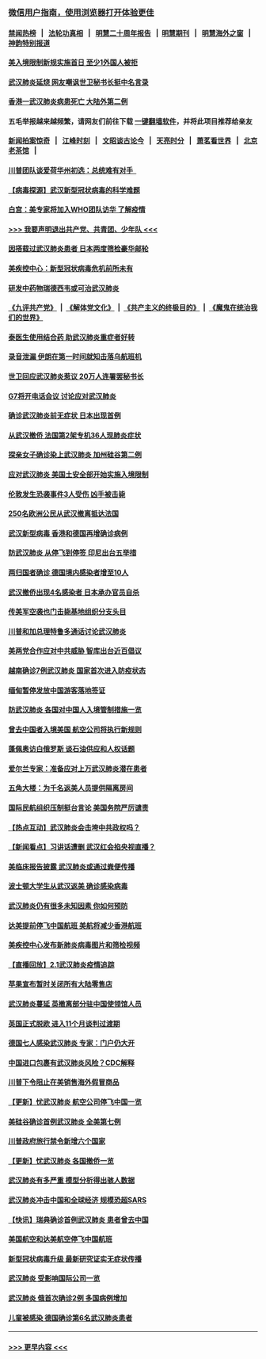 ### [微信用户指南，使用浏览器打开体验更佳](https://github.com/gfw-breaker/banned-news1/blob/master/indexes/wechat-guide.md?t=0)
#### [禁闻热榜](热点新闻.md?t=0)  &nbsp;&nbsp;|&nbsp;&nbsp; [法轮功真相](https://github.com/gfw-breaker/truth/blob/master/README.md?t=0) &nbsp;&nbsp;|&nbsp;&nbsp; [明慧二十周年报告](https://github.com/gfw-breaker/mh-reports/blob/master/README.md?t=0) &nbsp;&nbsp;|&nbsp;&nbsp;[明慧期刊](https://github.com/gfw-breaker/mh-qikan) &nbsp;&nbsp;|&nbsp;&nbsp; [明慧海外之窗](https://github.com/gfw-breaker/mh-news/blob/master/README.md?t=0) &nbsp;&nbsp;|&nbsp;&nbsp; [神韵特别报道](https://github.com/gfw-breaker/mh-news/blob/master/shenyun.md?t=0)
#### [美入境限制新规实施首日 至少1外国人被拒](../pages/nsc418/n11843058.md?t=02041455) 
#### [武汉肺炎延烧 网友嘲讽世卫秘书长挺中名言录](../pages/nsc418/n11843056.md?t=02041455) 
#### [香港一武汉肺炎病患死亡 大陆外第二例](../pages/nsc418/n11843026.md?t=02041455) 
#### 五毛举报越来越频繁，请网友们前往下载 [一键翻墙软件](https://github.com/gfw-breaker/ssr-accounts)，并将此项目推荐给亲友
#### [新闻拍案惊奇](https://github.com/gfw-breaker/banned-news1/blob/master/pages/link4.md) &nbsp;&nbsp;|&nbsp;&nbsp; [江峰时刻](https://github.com/gfw-breaker/banned-news1/blob/master/pages/link4.md) &nbsp;&nbsp;|&nbsp;&nbsp; [文昭谈古论今](https://github.com/gfw-breaker/banned-news1/blob/master/pages/link4.md) &nbsp;&nbsp;|&nbsp;&nbsp; [天亮时分](https://github.com/gfw-breaker/banned-news1/blob/master/pages/link4.md) &nbsp;&nbsp;|&nbsp;&nbsp; [萧茗看世界](https://github.com/gfw-breaker/banned-news1/blob/master/pages/link4.md) &nbsp;&nbsp;|&nbsp;&nbsp; [北京老茶馆](https://github.com/gfw-breaker/banned-news1/blob/master/pages/link4.md) &nbsp;&nbsp;|&nbsp;&nbsp; 
#### [川普团队谈爱荷华州初选：总统难有对手  ](../pages/nsc418/n11842867.md?t=02041455) 
#### [【病毒探源】武汉新型冠状病毒的科学难题](../pages/nsc418/n11842176.md?t=02041455) 
#### [白宫：美专家将加入WHO团队访华 了解疫情](../pages/nsc418/n11842198.md?t=02041455) 
#### [>>> 我要声明退出共产党、共青团、少年队 <<<](https://github.com/begood0513/goodnews/blob/master/quit/letter.md) 
#### [因搭载过武汉肺炎患者 日本两度筛检豪华邮轮](../pages/nsc418/n11842447.md?t=02041455) 
#### [美疾控中心：新型冠状病毒危机前所未有](../pages/nsc418/n11842406.md?t=02041455) 
#### [研发中药物瑞德西韦或可治武汉肺炎](../pages/nsc418/n11842100.md?t=02041455) 
#### [《九评共产党》](https://github.com/begood0513/9ping.md/blob/master/README.md) &nbsp;|&nbsp; [《解体党文化》](../../../../jtdwh.md/blob/master/README.md)  &nbsp;|&nbsp; [《共产主义的终极目的》](../../../../gczydzjmd.md/blob/master/README.md) &nbsp;|&nbsp; [《魔鬼在统治我们的世界》](../../../../mgztzwmdsj.md/blob/master/README.md) 
#### [泰医生使用结合药 助武汉肺炎重症者好转](../pages/nsc418/n11842096.md?t=02041455) 
#### [录音泄漏 伊朗在第一时间就知击落乌航班机](../pages/nsc418/n11842002.md?t=02041455) 
#### [世卫回应武汉肺炎惹议 20万人连署罢秘书长](../pages/nsc418/n11841664.md?t=02041455) 
#### [G7将开电话会议 讨论应对武汉肺炎](../pages/nsc418/n11841658.md?t=02041455) 
#### [确诊武汉肺炎前无症状 日本出现首例](../pages/nsc418/n11841567.md?t=02041455) 
#### [从武汉撤侨 法国第2架专机36人现肺炎症状](../pages/nsc418/n11841382.md?t=02041455) 
#### [探亲女子确诊染上武汉肺炎 加州硅谷第二例](../pages/nsc418/n11839784.md?t=02041455) 
#### [应对武汉肺炎 美国土安全部开始实施入境限制](../pages/nsc418/n11839729.md?t=02041455) 
#### [伦敦发生恐袭事件3人受伤 凶手被击毙](../pages/nsc418/n11839442.md?t=02041455) 
#### [250名欧洲公民从武汉撤离抵达法国](../pages/nsc418/n11839438.md?t=02041455) 
#### [武汉新型病毒 香港和德国再增确诊病例](../pages/nsc418/n11839381.md?t=02041455) 
#### [防武汉肺炎 从停飞到停签 印尼出台五举措](../pages/nsc418/n11839282.md?t=02041455) 
#### [两归国者确诊 德国境内感染者增至10人](../pages/nsc418/n11839164.md?t=02041455) 
#### [武汉撤侨出现4名感染者 日本承办官员自杀](../pages/nsc418/n11839044.md?t=02041455) 
#### [传美军空袭也门击毙基地组织分支头目](../pages/nsc418/n11839210.md?t=02041455) 
#### [川普和加总理特鲁多通话讨论武汉肺炎](../pages/nsc418/n11839128.md?t=02041455) 
#### [美两党合作应对中共威胁 智库出台近百倡议](../pages/nsc418/n11838437.md?t=02041455) 
#### [越南确诊7例武汉肺炎 国家首次进入防疫状态](../pages/nsc418/n11838860.md?t=02041455) 
#### [缅甸暂停发放中国游客落地签证](../pages/nsc418/n11838730.md?t=02041455) 
#### [防武汉肺炎 各国对中国人入境管制措施一览](../pages/nsc418/n11838726.md?t=02041455) 
#### [曾去中国者入境美国 航空公司将执行新规则](../pages/nsc418/n11838375.md?t=02041455) 
#### [蓬佩奥访白俄罗斯 谈石油供应和人权话题](../pages/nsc418/n11838242.md?t=02041455) 
#### [爱尔兰专家：准备应对上万武汉肺炎潜在患者](../pages/nsc418/n11837978.md?t=02041455) 
#### [五角大楼：为千名返美人员提供隔离房间](../pages/nsc418/n11837831.md?t=02041455) 
#### [国际民航组织压制挺台言论 美国务院严厉谴责](../pages/nsc418/n11837791.md?t=02041455) 
#### [【热点互动】武汉肺炎会击垮中共政权吗？](../pages/nsc418/n11837779.md?t=02041455) 
#### [【新闻看点】习讲话遭删 武汉红会掐央视直播？](../pages/nsc418/n11837573.md?t=02041455) 
#### [美临床报告披露 武汉肺炎或通过粪便传播](../pages/nsc418/n11837626.md?t=02041455) 
#### [波士顿大学生从武汉返美 确诊感染病毒](../pages/nsc418/n11837580.md?t=02041455) 
#### [武汉肺炎仍有很多未知因素 你如何预防](../pages/nsc418/n11837666.md?t=02041455) 
#### [达美提前停飞中国航班 美航将减少香港航班](../pages/nsc418/n11837649.md?t=02041455) 
#### [美疾控中心发布新肺炎病毒图片和筛检视频](../pages/nsc418/n11837491.md?t=02041455) 
#### [【直播回放】2.1武汉肺炎疫情追踪](../pages/nsc418/n11837232.md?t=02041455) 
#### [苹果宣布暂时关闭所有大陆零售店](../pages/nsc418/n11837097.md?t=02041455) 
#### [武汉肺炎蔓延 英撤离部分驻中国使领馆人员](../pages/nsc418/n11837061.md?t=02041455) 
#### [英国正式脱欧 进入11个月谈判过渡期](../pages/nsc418/n11836911.md?t=02041455) 
#### [德国七人感染武汉肺炎 专家：门户仍大开](../pages/nsc418/n11836344.md?t=02041455) 
#### [中国进口包裹有武汉肺炎风险？CDC解释](../pages/nsc418/n11836321.md?t=02041455) 
#### [川普下令阻止在美销售海外假冒商品](../pages/nsc418/n11836261.md?t=02041455) 
#### [【更新】忧武汉肺炎 航空公司停飞中国一览](../pages/nsc418/n11835931.md?t=02041455) 
#### [美硅谷确诊首例武汉肺炎 全美第七例](../pages/nsc418/n11836093.md?t=02041455) 
#### [川普政府旅行禁令新增六个国家](../pages/nsc418/n11836083.md?t=02041455) 
#### [【更新】忧武汉肺炎 各国撤侨一览](../pages/nsc418/n11835673.md?t=02041455) 
#### [武汉肺炎有多严重 模型分析得出骇人数据](../pages/nsc418/n11835829.md?t=02041455) 
#### [武汉肺炎冲击中国和全球经济 规模恐超SARS](../pages/nsc418/n11835652.md?t=02041455) 
#### [【快讯】瑞典确诊首例武汉肺炎 患者曾去中国](../pages/nsc418/n11835675.md?t=02041455) 
#### [美国航空和达美航空停飞中国航班](../pages/nsc418/n11835567.md?t=02041455) 
#### [新型冠状病毒升级 最新研究证实无症状传播](../pages/nsc418/n11835589.md?t=02041455) 
#### [武汉肺炎 受影响国际公司一览](../pages/nsc418/n11835538.md?t=02041455) 
#### [武汉肺炎 俄首次确诊2例 多国病例增加](../pages/nsc418/n11835295.md?t=02041455) 
#### [儿童被感染 德国确诊第6名武汉肺炎患者](../pages/nsc418/n11835338.md?t=02041455) 

----
#### [ >>> 更早内容 <<< ](../indexes/nsc418-earlier.md)
